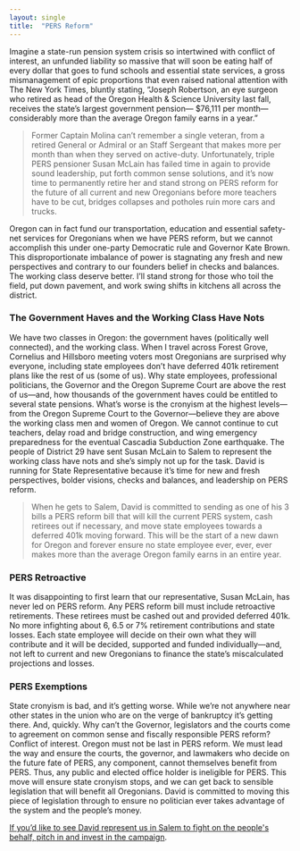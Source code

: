 ```yaml
---
layout: single
title:  "PERS Reform"
---
```


Imagine a state-run pension system crisis so intertwined with conflict of interest, an unfunded liability so massive that will soon be eating half of every dollar that goes to fund schools and essential state services, a gross mismanagement of epic proportions that even raised national attention with The New York Times, bluntly stating, “Joseph Robertson, an eye surgeon who retired as head of the Oregon Health & Science University last fall, receives the state’s largest government pension— $76,111 per month— considerably more than the average Oregon family earns in a year.”

<blockquote>Former Captain Molina can’t remember a single veteran, from a retired General or Admiral or an Staff Sergeant that makes more per month than when they served on active-duty. Unfortunately, triple PERS pensioner Susan McLain has failed time in again to provide sound leadership, put forth common sense solutions, and it’s now time to permanently retire her and stand strong on PERS reform for the future of all current and new Oregonians before more teachers have to be cut, bridges collapses and potholes ruin more cars and trucks.</blockquote>

Oregon can in fact fund our transportation, education and essential safety-net services for Oregonians when we have PERS reform, but we cannot accomplish this under one-party Democratic rule and Governor Kate Brown.  This disproportionate imbalance of power is stagnating any fresh and new perspectives and contrary to our founders belief in checks and balances. The working class deserve better. I’ll stand strong for those who toil the field, put down pavement, and work swing shifts in kitchens all across the district.

<h3>The Government Haves and the Working Class Have Nots</h3>
We have two classes in Oregon: the government haves (politically well connected), and the working class. When I travel across Forest Grove, Cornelius and Hillsboro meeting voters most Oregonians are surprised why everyone, including state employees don’t have deferred 401k retirement plans like the rest of us (some of us). Why state employees, professional politicians, the Governor and the Oregon Supreme Court are above the rest of us—and, how thousands of the government haves could be entitled to several state pensions. What’s worse is the cronyism at the highest levels—from the Oregon Supreme Court to the Governor—believe they are above the working class men and women of Oregon. We cannot continue to cut teachers, delay road and bridge construction, and wing emergency preparedness for the eventual Cascadia Subduction Zone earthquake. The people of District 29 have sent Susan McLain to Salem to represent the working class have nots and she’s simply not up for the task. David is running for State Representative because it’s time for new and fresh perspectives, bolder visions, checks and balances, and leadership on PERS reform.

<blockquote>When he gets to Salem, David is committed to sending as one of his 3 bills a PERS reform bill that will kill the current PERS system, cash retirees out if necessary, and move state employees towards a deferred 401k moving forward. This will be the start of a new dawn for Oregon and forever ensure no state employee ever, ever, ever makes more than the average Oregon family earns in an entire year.</blockquote>

<h3>PERS Retroactive</h3>
It was disappointing to first learn that our representative, Susan McLain, has never led on PERS reform. Any PERS reform bill must include retroactive retirements. These retirees must be cashed out and provided deferred 401k. No more infighting about 6, 6.5 or 7% retirement contributions and state losses. Each state employee will decide on their own what they will contribute and it will be decided, supported and funded individually—and, not left to current and new Oregonians to finance the state’s miscalculated projections and losses.

<h3>PERS Exemptions </h3>  
State cronyism is bad, and it’s getting worse. While we’re not anywhere near other states in the union who are on the verge of bankruptcy it’s getting there. And, quickly. Why can’t the Governor, legislators and the courts come to agreement on common sense and fiscally responsible PERS reform? Conflict of interest. Oregon must not be last in PERS reform. We must lead the way and ensure the courts, the governor, and lawmakers who decide on the future fate of PERS, any component, cannot themselves benefit from PERS. Thus, any public and elected office holder is ineligible for PERS. This move will ensure state cronyism stops, and we can get back to sensible legislation that will benefit all Oregonians. David is committed to moving this piece of legislation through to ensure no politician ever takes advantage of the system and the people’s money.

[If you’d like to see David represent us in Salem to fight on the people's behalf, pitch in and invest in the campaign](https://secure.anedot.com/davidmolina/donate).

